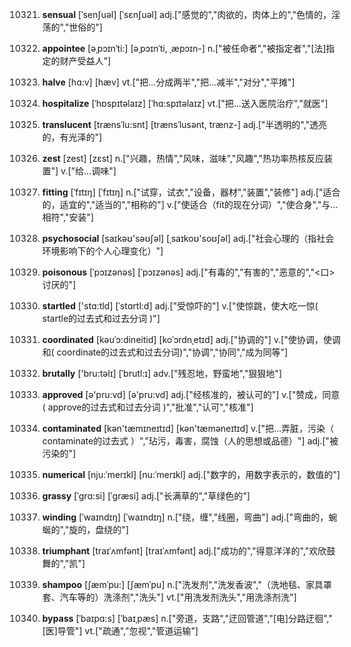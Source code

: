 10321. **sensual**
[ˈsenʃuəl]  [ˈsɛnʃuəl]
adj.["感觉的","肉欲的，肉体上的","色情的，淫荡的","世俗的"]  

10322. **appointee**
[əˌpɔɪnˈti:]  [əˌpɔɪnˈti, ˌæpɔɪn-]
n.["被任命者","被指定者","[法]指定的财产受益人"]  

10323. **halve**
[hɑ:v]  [hæv]
vt.["把…分成两半","把…减半","对分","平摊"]  

10324. **hospitalize**
[ˈhɒspɪtəlaɪz]  [ˈhɑ:spɪtəlaɪz]
vt.["把…送入医院治疗","就医"]  

10325. **translucent**
[trænsˈlu:snt]  [trænsˈlusənt, trænz-]
adj.["半透明的","透亮的，有光泽的"]  

10326. **zest**
[zest]  [zɛst]
n.["兴趣，热情","风味，滋味","风趣","热功率热核反应装置"]  v.["给…调味"]  

10327. **fitting**
[ˈfɪtɪŋ]  [ˈfɪtɪŋ]
n.["试穿，试衣","设备，器材","装置","装修"]  adj.["适合的，适宜的","适当的","相称的"]  v.["使适合（fit的现在分词）","使合身","与…相符","安装"]  

10328. **psychosocial**
[saɪkəʊ'səʊʃəl]  [ˌsaɪkoʊ'soʊʃəl]
adj.["社会心理的（指社会环境影响下的个人心理变化）"]  

10329. **poisonous**
[ˈpɔɪzənəs]  [ˈpɔɪzənəs]
adj.["有毒的","有害的","恶意的","<口>讨厌的"]  

10330. **startled**
['stɑ:tld]  [ˈstɑrtl:d]
adj.["受惊吓的"]  v.["使惊跳，使大吃一惊( startle的过去式和过去分词 )"]  

10331. **coordinated**
[kəuˈɔ:dineitid]  [koˈɔrdnˌetɪd]
adj.["协调的"]  v.["使协调，使调和( coordinate的过去式和过去分词)","协调","协同","成为同等"]  

10332. **brutally**
['bru:təlɪ]  [ˈbrutl:ɪ]
adv.["残忍地，野蛮地","狠狠地"]  

10333. **approved**
[ə'pru:vd]  [ə'pru:vd]
adj.["经核准的，被认可的"]  v.["赞成，同意( approve的过去式和过去分词 )","批准","认可","核准"]  

10334. **contaminated**
[kən'tæmɪneɪtɪd]  [kən'tæməneɪtɪd]
v.["把…弄脏，污染（ contaminate的过去式 ）","玷污，毒害，腐蚀（人的思想或品德）"]  adj.["被污染的"]  

10335. **numerical**
[nju:ˈmerɪkl]  [nu:ˈmerɪkl]
adj.["数字的，用数字表示的，数值的"]  

10336. **grassy**
[ˈgrɑ:si]  [ˈgræsi]
adj.["长满草的","草绿色的"]  

10337. **winding**
[ˈwaɪndɪŋ]  [ˈwaɪndɪŋ]
n.["绕，缠","线圈，弯曲"]  adj.["弯曲的，蜿蜒的","旋的，盘绕的"]  

10338. **triumphant**
[traɪˈʌmfənt]  [traɪˈʌmfənt]
adj.["成功的","得意洋洋的","欢欣鼓舞的","凯"]  

10339. **shampoo**
[ʃæmˈpu:]  [ʃæmˈpu]
n.["洗发剂","洗发香波","（洗地毯、家具罩套、汽车等的）洗涤剂","洗头"]  vt.["用洗发剂洗头","用洗涤剂洗"]  

10340. **bypass**
[ˈbaɪpɑ:s]  [ˈbaɪˌpæs]
n.["旁道，支路","迂回管道","[电]分路迂徊","[医]导管"]  vt.["疏通","忽视","管道运输"]  

